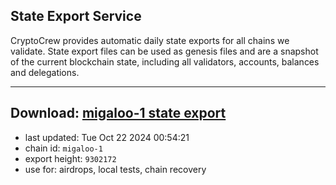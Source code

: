 ## State Export Service
CryptoCrew provides automatic daily state exports for all chains we validate. State export files can be used as genesis files and are a snapshot of the current blockchain state, including all validators, accounts, balances and delegations.

---
**Download: [migaloo-1 state export](https://dl-eu2.ccvalidators.com/SERVICE/migaloo/migaloo-1_export_9302172.json)**
---

- last updated: Tue Oct 22 2024 00:54:21
- chain id: `migaloo-1`
- export height: `9302172`
- use for: airdrops, local tests, chain recovery
